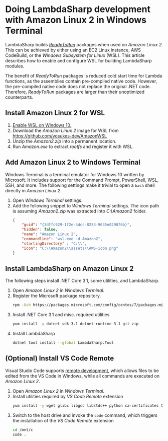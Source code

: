 # Doing LambdaSharp development with Amazon Linux 2 in Windows Terminal
LambdaSharp builds [_ReadyToRun_](https://docs.microsoft.com/en-us/dotnet/core/whats-new/dotnet-core-3-0#readytorun-images)  packages when used on _Amazon Linux 2_. This can be achieved by either using an EC2 Linux instance, AWS CodeBuild, or the _Windows Subsystem for Linux_ (WSL). This article describes how to enable and configure WSL for building LambdaSharp modules.

The benefit of _ReadyToRun_ packages is reduced cold start time for Lambda functions, as the assemblies contain pre-compiled native code. However, the pre-compiled native code does not replace the original .NET code. Therefore, _ReadyToRun_ packages are larger than their unoptimized counterparts.

## Install Amazon Linux 2 for WSL
1. [Enable WSL on Windows 10.](https://docs.microsoft.com/en-us/windows/wsl/install-win10)
1. Download the _Amazon Linux 2_ image for WSL from https://github.com/yosukes-dev/AmazonWSL
1. Unzip the _Amazon2.zip_ into a permanent location.
1. Run _Amazon.exe_ to extract _rootfs_ and register it with WSL.

## Add Amazon Linux 2 to Windows Terminal
Windows Terminal is a terminal emulator for Windows 10 written by Microsoft. It includes support for the Command Prompt, PowerShell, WSL, SSH, and more. The following settings make it trivial to open a `bash` shell directly in _Amazon Linux 2_.

1. Open _Windows Terminal_ settings.
1. Add the following snippet to _Windows Terminal_ settings. The icon path is assuming _Amazon2.zip_ was extracted into _C:\Amazon2_ folder.
    ```json
    {
        "guid": "{3dffc929-1f2e-44cc-8253-9635e0298f6b}",
        "hidden": false,
        "name": "Amazon Linux 2",
        "commandline": "wsl.exe -d Amazon2",
        "startingDirectory" : "C:\\",
        "icon": "C:\\Amazon2\\assets\\AWS-icon.png"
    }
    ```

## Install LambdaSharp on Amazon Linux 2
The following steps install .NET Core 3.1, some utilities, and LambdaSharp.

1. Open _Amazon Linux 2_ in _Windows Terminal_.
1. Register the Microsoft package repository.
    ```bash
    rpm -Uvh https://packages.microsoft.com/config/centos/7/packages-microsoft-prod.rpm
    ```
1. Install .NET Core 3.1 and misc. required utilities
    ```bash
    yum install -y dotnet-sdk-3.1 dotnet-runtime-3.1 git zip
    ```
1. Install LambdaSharp
    ```bash
    dotnet tool install --global LambdaSharp.Tool
    ```

## (Optional) Install VS Code Remote
Visual Studio Code supports [remote development](https://code.visualstudio.com/docs/remote/remote-overview), which allows files to be edited from the VS Code in Windows, while all commands are executed on _Amazon Linux 2_.

1. Open _Amazon Linux 2_ in _Windows Terminal_.
1. Install utilities required by _VS Code Remote_ extension
    ```bash
    yum install -y wget glibc libgcc libstdc++ python ca-certificates tar
    ```
1. Switch to the host drive and invoke the `code` command, which triggers the installation of the _VS Code Remote_ extension
    ```bash
    cd /mnt/c
    code .
    ```
